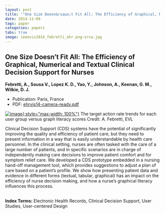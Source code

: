 ```yaml
---
layout: post
title: '"One Size Doesn&rsquo;t Fit All: The Efficiency of Graphical, Numerical and Textual Clinical Decision Support for Nurses"'
date: 2014-11-09
tags: paper
categories: papers
tabs: true
image: ieeevis2014_febretti_ehr.png-srcw.jpg
---
```


## One Size Doesn&rsquo;t Fit All: The Efficiency of Graphical, Numerical and Textual Clinical Decision Support for Nurses
**Febretti, A., Sousa V., Lopez K. D., Yao, Y.,  Johnson, A., Keenan, G. M., Wilkie, D. J.**
- Publication: Paris, France
- PDF: [ehrvis14-camera-ready.pdf](/documents/ehrvis14-camera-ready.pdf)


[![image](https://www.evl.uic.edu/output/originals/ieeevis2014_febretti_ehr.png-srcw.jpg){:style="max-width: 100%"}](https://www.evl.uic.edu/output/originals/ieeevis2014_febretti_ehr.png-srcw.jpg)
The target action rate trends for each user group versus graph literacy scores
Credit: A. Febretti, EVL

Clinical Decision Support (CDS) systems have the potential of significantly improving the quality and efficiency of patient care, but they need to present information in a way that is easily understandable by health care personnel. In the clinical setting, nurses are often tasked with the care of a large number of patients, and in specific scenarios are in charge of independently making care decisions to improve patient comfort and for symptom relief care. We developed a CDS prototype embedded in a nursing hand-off management tool, which provides suggestions to adjust a plan of care based on a patient&rsquo;s profile. We show how presenting patient data and evidence in different forms (textual, tabular, graphical) has an impact on the efficiency of nurse decision making, and how a nurse&rsquo;s graphical literacy influences this process.<br><br>

<strong>Index Terms:</strong> Electronic Health Records, Clinical Decision Support, User Studies, User-centered Design